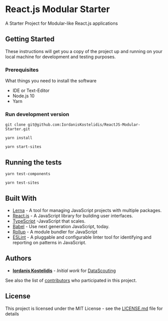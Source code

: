 # React.js Modular Starter

A Starter Project for Modular-like React.js applications

## Getting Started

These instructions will get you a copy of the project up and running on your local machine 
for development and testing purposes.

### Prerequisites

What things you need to install the software

* IDE or Text-Editor
* Node.js 10
* Yarn

### Run development version

```shell script
git clone git@github.com:IordanisKostelidis/ReactJS-Modular-Starter.git
```

```shell script
yarn install
```

```shell script
yarn start-sites
```

## Running the tests
```shell script
yarn test-components
```
```shell script
yarn test-sites
```

## Built With
* [Lerna](https://lerna.js.org/) - A tool for managing JavaScript projects with multiple packages.
* [React.js](https://reactjs.org/) - A JavaScript library for building user interfaces.
* [TypeScript](https://www.typescriptlang.org/) -JavaScript that scales.
* [Babel](https://babeljs.io/) - Use next generation JavaScript, today.
* [Rollup](https://rollupjs.org/) - A module bundler for JavaScript
* [ESLint](https://eslint.org/) - A pluggable and configurable linter tool for identifying and reporting 
on patterns in JavaScript.

## Authors

* **[Iordanis Kostelidis](https://github.com/IordanisKostelidis)** - *Initial work* for [DataScouting](https://github.com/DataScouting)

See also the list of [contributors](https://github.com/IordanisKostelidis/ReactJS-Modular-Starter/contributors) who participated in this project.

## License

This project is licensed under the MIT License - see the [LICENSE.md](LICENSE.md) file for details
